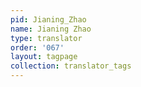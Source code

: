 ```yaml
---
pid: Jianing_Zhao
name: Jianing Zhao
type: translator
order: '067'
layout: tagpage
collection: translator_tags
---
```

